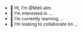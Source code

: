 - 👋 Hi, I’m @Mell-alm
- 👀 I’m interested in ...
- 🌱 I’m currently learning ...
- 💞️ I’m looking to collaborate on ...

